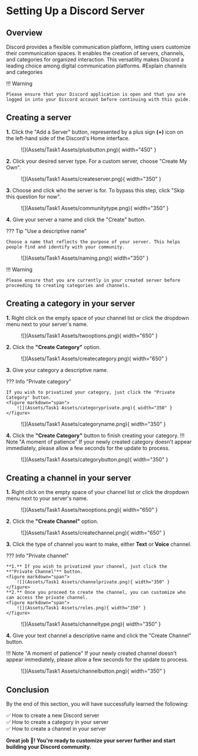 # **Setting Up a Discord Server**

## Overview
Discord provides a flexible communication platform, letting users customize their communication spaces. It enables the creation of servers, channels, and categories for organized interaction. This versatility makes Discord a leading choice among digital communication platforms. #Explain channels and categories

!!! Warning

    Please ensure that your Discord application is open and that you are logged in into your Discord account before continuing with this guide.


## Creating a server

**1.** Click the "Add a Server" button, represented by a plus sign **(+)** icon on the left-hand side of the Discord's Home interface. 
<figure markdown="span">
  ![](Assets/Task1 Assets/plusbutton.png){ width="450" }
</figure> 

**2.** Click your desired server type. For a custom server, choose "Create My Own".
<figure markdown="span">
  ![](Assets/Task1 Assets/createserver.png){ width="350" }
</figure>

**3.** Choose and click who the server is for. To bypass this step, click "Skip this question for now".
<figure markdown="span">
  ![](Assets/Task1 Assets/communitytype.png){ width="350" }
</figure>

**4.** Give your server a name and click the "Create" button.

??? Tip "Use a descriptive name"

    Choose a name that reflects the purpose of your server. This helps people find and identify with your community.

<figure markdown="span">
  ![](Assets/Task1 Assets/naming.png){ width="350" }
</figure>


!!! Warning

    Please ensure that you are currently in your created server before proceeding to creating categories and channels.


    
## Creating a category in your server

**1.** Right click on the empty space of your channel list or click the dropdown menu next to your server's name.
<figure markdown="span">
  ![](Assets/Task1 Assets/twooptions.png){ width="650" }
</figure>

**2.** Click the **"Create Category"** option.
<figure markdown="span">
  ![](Assets/Task1 Assets/createcategory.png){ width="650" }
</figure>

**3.** Give your category a descriptive name.

??? Info "Private category"

    If you wish to privatized your category, just click the "Private Category" button.
    <figure markdown="span">
        ![](Assets/Task1 Assets/categoryprivate.png){ width="350" }
    </figure>

<figure markdown="span">
  ![](Assets/Task1 Assets/categoryname.png){ width="350" }
</figure>

**4.** Click the **"Create Category"** button to finish creating your category.
!!! Note "A moment of patience"
    If your newly created category doesn't appear immediately, please allow a few seconds for the update to process.
<figure markdown="span">
  ![](Assets/Task1 Assets/categorybutton.png){ width="350" }
</figure>
<!-- **Success!**  You've successfully created a new category in your Discord server. Now, you can start adding channels within it! -->



## Creating a channel in your server

**1.** Right click on the empty space of your channel list or click the dropdown menu next to your server's name.  
<figure markdown="span">
  ![](Assets/Task1 Assets/twooptions.png){ width="650" }
</figure>

**2.** Click the **"Create Channel"** option.
<figure markdown="span">
  ![](Assets/Task1 Assets/createchannel.png){ width="650" }
</figure>

**3.** Click the type of channel you want to make, either **Text** or **Voice** channel.

??? Info "Private channel"

    **1.** If you wish to privatized your channel, just click the **"Private Channel"** button.  
    <figure markdown="span">
        ![](Assets/Task1 Assets/channelprivate.png){ width="350" }
    </figure> 
    **2.** Once you proceed to create the channel, you can customize who can access the private channel.
    <figure markdown="span">
        ![](Assets/Task1 Assets/roles.png){ width="350" }
    </figure> 

<figure markdown="span">
  ![](Assets/Task1 Assets/channeltype.png){ width="350" }
</figure> 

**4.** Give your text channel a descriptive name and click the "Create Channel" button.

!!! Note "A moment of patience"
    If your newly created channel doesn't appear immediately, please allow a few seconds for the update to process.
<figure markdown="span">
  ![](Assets/Task1 Assets/channelbutton.png){ width="350" }
</figure> 
<!-- **Success!**  You've created a new text channel. Start chatting and sharing content! -->

## Conclusion

By the end of this section, you will have successfully learned the following:

✅ How to create a new Discord server  
✅ How to create a category in your server  
✅ How to create a channel in your server

**Great job 🤗! You're ready to customize your server further and start building your Discord community.**